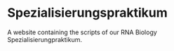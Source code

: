 # Spezialisierungspraktikum
A website containing the scripts of our RNA Biology Spezialisierungpraktikum.

